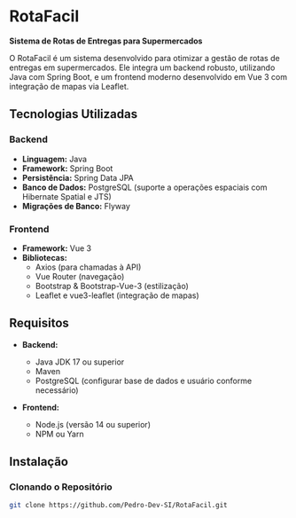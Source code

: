 # RotaFacil

**Sistema de Rotas de Entregas para Supermercados**

O RotaFacil é um sistema desenvolvido para otimizar a gestão de rotas de entregas em supermercados. Ele integra um backend robusto, utilizando Java com Spring Boot, e um frontend moderno desenvolvido em Vue 3 com integração de mapas via Leaflet.

## Tecnologias Utilizadas

### Backend
- **Linguagem:** Java
- **Framework:** Spring Boot
- **Persistência:** Spring Data JPA
- **Banco de Dados:** PostgreSQL (suporte a operações espaciais com Hibernate Spatial e JTS)
- **Migrações de Banco:** Flyway

### Frontend
- **Framework:** Vue 3
- **Bibliotecas:**
  - Axios (para chamadas à API)
  - Vue Router (navegação)
  - Bootstrap & Bootstrap-Vue-3 (estilização)
  - Leaflet e vue3-leaflet (integração de mapas)

## Requisitos

- **Backend:**
  - Java JDK 17 ou superior
  - Maven
  - PostgreSQL (configurar base de dados e usuário conforme necessário)

- **Frontend:**
  - Node.js (versão 14 ou superior)
  - NPM ou Yarn

## Instalação

### Clonando o Repositório
```bash
git clone https://github.com/Pedro-Dev-SI/RotaFacil.git
